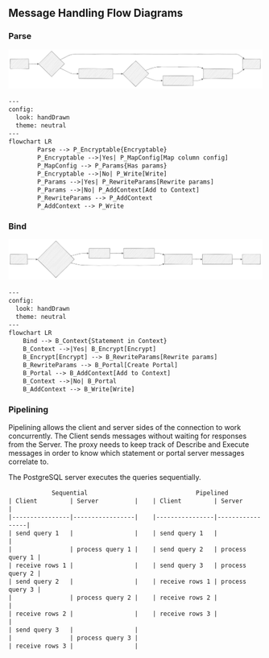 ## Message Handling Flow Diagrams



### Parse

![Parse message](parse.svg "Parse")


```mermaid
---
config:
  look: handDrawn
  theme: neutral
---
flowchart LR
        Parse --> P_Encryptable{Encryptable}
        P_Encryptable -->|Yes| P_MapConfig[Map column config]
        P_MapConfig --> P_Params{Has params}
        P_Encryptable -->|No| P_Write[Write]
        P_Params -->|Yes| P_RewriteParams[Rewrite params]
        P_Params -->|No| P_AddContext[Add to Context]
        P_RewriteParams --> P_AddContext
        P_AddContext --> P_Write

```

### Bind

![Bind message](bind.svg "Bind")

```mermaid
---
config:
  look: handDrawn
  theme: neutral
---
flowchart LR
    Bind --> B_Context{Statement in Context}
    B_Context -->|Yes| B_Encrypt[Encrypt]
    B_Encrypt[Encrypt] --> B_RewriteParams[Rewrite params]
    B_RewriteParams --> B_Portal[Create Portal]
    B_Portal --> B_AddContext[Add to Context]
    B_Context -->|No| B_Portal
    B_AddContext --> B_Write[Write]

```




### Pipelining

Pipelining allows the client and server sides of the connection to work concurrently.
The Client sends messages without waiting for responses from the Server.
The proxy needs to keep track of Describe and Execute messages in order to know which statement or portal server messages correlate to.

The PostgreSQL server executes the queries sequentially.



```
            Sequential                              Pipelined
| Client         | Server          |    | Client         | Server          |
|----------------|-----------------|    |----------------|-----------------|
| send query 1   |                 |    | send query 1   |                 |
|                | process query 1 |    | send query 2   | process query 1 |
| receive rows 1 |                 |    | send query 3   | process query 2 |
| send query 2   |                 |    | receive rows 1 | process query 3 |
|                | process query 2 |    | receive rows 2 |                 |
| receive rows 2 |                 |    | receive rows 3 |                 |
| send query 3   |                 |
|                | process query 3 |
| receive rows 3 |                 |
```